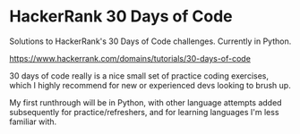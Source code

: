 # HackerRank 30 Days of Code

Solutions to HackerRank's 30 Days of Code challenges. Currently in Python.

https://www.hackerrank.com/domains/tutorials/30-days-of-code

30 days of code really is a nice small set of practice coding exercises, which I highly recommend for new or experienced devs looking to brush up.

My first runthrough will be in Python, with other language attempts added subsequently for practice/refreshers, and for learning languages I'm less familiar with.
